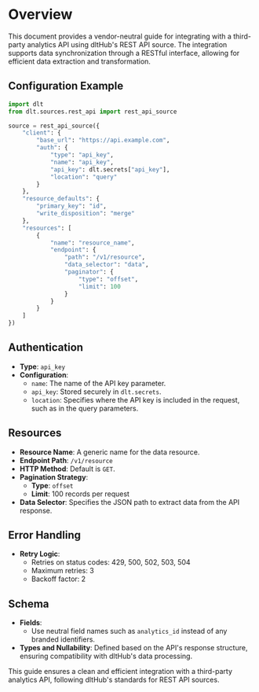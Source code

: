 # Overview

This document provides a vendor-neutral guide for integrating with a third-party analytics API using dltHub's REST API source. The integration supports data synchronization through a RESTful interface, allowing for efficient data extraction and transformation.

## Configuration Example

```python
import dlt
from dlt.sources.rest_api import rest_api_source

source = rest_api_source({
    "client": {
        "base_url": "https://api.example.com",
        "auth": {
            "type": "api_key",
            "name": "api_key",
            "api_key": dlt.secrets["api_key"],
            "location": "query"
        }
    },
    "resource_defaults": {
        "primary_key": "id",
        "write_disposition": "merge"
    },
    "resources": [
        {
            "name": "resource_name",
            "endpoint": {
                "path": "/v1/resource",
                "data_selector": "data",
                "paginator": {
                    "type": "offset",
                    "limit": 100
                }
            }
        }
    ]
})
```

## Authentication

- **Type**: `api_key`
- **Configuration**: 
  - `name`: The name of the API key parameter.
  - `api_key`: Stored securely in `dlt.secrets`.
  - `location`: Specifies where the API key is included in the request, such as in the query parameters.

## Resources

- **Resource Name**: A generic name for the data resource.
- **Endpoint Path**: `/v1/resource`
- **HTTP Method**: Default is `GET`.
- **Pagination Strategy**: 
  - **Type**: `offset`
  - **Limit**: 100 records per request
- **Data Selector**: Specifies the JSON path to extract data from the API response.

## Error Handling

- **Retry Logic**: 
  - Retries on status codes: 429, 500, 502, 503, 504
  - Maximum retries: 3
  - Backoff factor: 2

## Schema

- **Fields**: 
  - Use neutral field names such as `analytics_id` instead of any branded identifiers.
- **Types and Nullability**: Defined based on the API's response structure, ensuring compatibility with dltHub's data processing.

This guide ensures a clean and efficient integration with a third-party analytics API, following dltHub's standards for REST API sources.